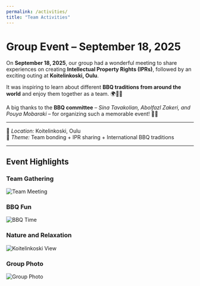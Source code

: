 ```yaml
---
permalink: /activities/
title: "Team Activities"
---
```


# Group Event – September 18, 2025

On **September 18, 2025**, our group had a wonderful meeting to share experiences on creating **Intellectual Property Rights (IPRs)**, followed by an exciting outing at **Koitelinkoski, Oulu**.  

It was inspiring to learn about different **BBQ traditions from around the world** and enjoy them together as a team. 🌍🍖🔥  

A big thanks to the **BBQ committee** – *Sina Tavakolian, Abolfazl Zakeri, and Pouya Mobaraki* – for organizing such a memorable event! 🌿🙌  

---

📍 *Location:* Koitelinkoski, Oulu  
🎉 *Theme:* Team bonding + IPR sharing + International BBQ traditions  

---

## Event Highlights

### Team Gathering
![Team Meeting](images/outing/o1.jpg)

### BBQ Fun
![BBQ Time](images/outing/o2.jpg)

### Nature and Relaxation
![Koitelinkoski View](images/outing/o3.jpg)

### Group Photo
![Group Photo](images/outing/o4.jpg)
